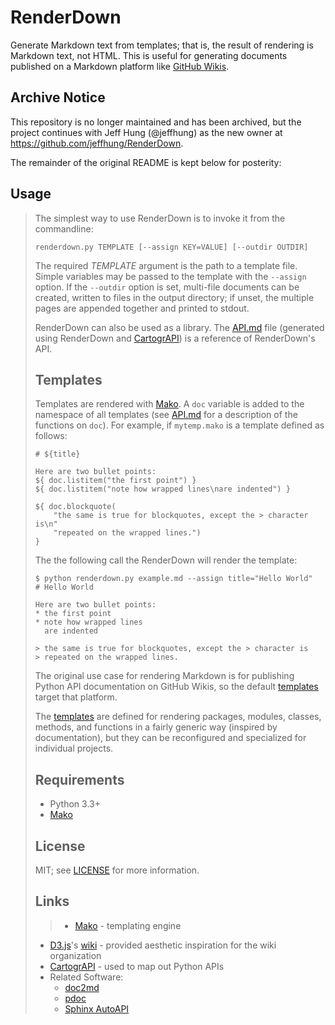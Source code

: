 # RenderDown

Generate Markdown text from templates; that is, the result of
rendering is Markdown text, not HTML. This is useful for
generating documents published on a Markdown platform like
[GitHub Wikis](https://help.github.com/articles/about-github-wikis/).

## Archive Notice

This repository is no longer maintained and has been archived, but the
project continues with Jeff Hung (@jeffhung) as the new owner at
https://github.com/jeffhung/RenderDown.

The remainder of the original README is kept below for posterity:

## Usage
>
> The simplest way to use RenderDown is to invoke it from the
> commandline:
>
>     renderdown.py TEMPLATE [--assign KEY=VALUE] [--outdir OUTDIR]
>
> The required *TEMPLATE* argument is the path to a template file.
> Simple variables may be passed to the template with the `--assign`
> option. If the `--outdir` option is set, multi-file documents can be
> created, written to files in the output directory; if unset, the
> multiple pages are appended together and printed to stdout.
>
> RenderDown can also be used as a library. The [API.md](API.md) file
> (generated using RenderDown and [CartogrAPI][]) is a reference of
> RenderDown's API.
>
> ## Templates
>
> Templates are rendered with [Mako][]. A `doc` variable is added to the
> namespace of all templates (see [API.md](API.md#renderdown-DocManager)
> for a description of the functions on `doc`). For example, if
> `mytemp.mako` is a template defined as follows:
>
> ```
> # ${title}
>
> Here are two bullet points:
> ${ doc.listitem("the first point") }
> ${ doc.listitem("note how wrapped lines\nare indented") }
>
> ${ doc.blockquote(
>     "the same is true for blockquotes, except the > character is\n"
>     "repeated on the wrapped lines.")
> }
> ```
>
> The the following call the RenderDown will render the template:
>
> ```
> $ python renderdown.py example.md --assign title="Hello World"
> # Hello World
>
> Here are two bullet points:
> * the first point
> * note how wrapped lines
>   are indented
>
> > the same is true for blockquotes, except the > character is
> > repeated on the wrapped lines.
> ```
>
> The original use case for rendering Markdown is for publishing Python
> API documentation on GitHub Wikis, so the default
> [templates](templates) target that platform.
>
> The [templates](../../tree/master/templates) are defined for rendering
> packages, modules, classes, methods, and functions in a fairly
> generic way (inspired by  documentation), but they
> can be reconfigured and specialized for individual projects.
>
> ## Requirements
>
> - Python 3.3+
> - [Mako][]
>
> ## License
>
> MIT; see [LICENSE](LICENSE) for more information.
>
> ## Links
>
> > - [Mako](http://makotemplates.org/) - templating engine
> - [D3.js][]'s [wiki](https://github.com/mbostock/d3/wiki) - provided
>   aesthetic inspiration for the wiki organization
> - [CartogrAPI][] - used to map out Python APIs
> - Related Software:
>     + [doc2md](https://github.com/coldfix/doc2md)
>     + [pdoc](https://github.com/BurntSushi/pdoc)
>     + [Sphinx AutoAPI](https://github.com/rtfd/sphinx-autoapi)
>
> [Mako]: http://makotemplates.org/
> [D3.js]: https://d3js.org/
> [CartogrAPI]: https://github.com/goodmami/cartograpi
